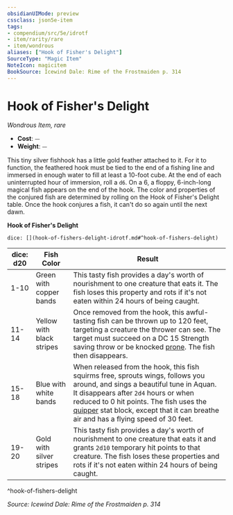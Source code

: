 ```yaml
---
obsidianUIMode: preview
cssclass: json5e-item
tags:
- compendium/src/5e/idrotf
- item/rarity/rare
- item/wondrous
aliases: ["Hook of Fisher's Delight"]
SourceType: "Magic Item"
NoteIcon: magicitem
BookSource: Icewind Dale: Rime of the Frostmaiden p. 314
---
```

# Hook of Fisher's Delight
*Wondrous Item, rare*  

- **Cost**: ⏤
- **Weight**: ⏤

This tiny silver fishhook has a little gold feather attached to it. For it to function, the feathered hook must be tied to the end of a fishing line and immersed in enough water to fill at least a 10-foot cube. At the end of each uninterrupted hour of immersion, roll a `d6`. On a 6, a floppy, 6-inch-long magical fish appears on the end of the hook. The color and properties of the conjured fish are determined by rolling on the Hook of Fisher's Delight table. Once the hook conjures a fish, it can't do so again until the next dawn.

**Hook of Fisher's Delight**

`dice: [](hook-of-fishers-delight-idrotf.md#^hook-of-fishers-delight)`

| dice: d20 | Fish Color | Result |
|-----------|------------|--------|
| 1-10 | Green with copper bands | This tasty fish provides a day's worth of nourishment to one creature that eats it. The fish loses this property and rots if it's not eaten within 24 hours of being caught. |
| 11-14 | Yellow with black stripes | Once removed from the hook, this awful-tasting fish can be thrown up to 120 feet, targeting a creature the thrower can see. The target must succeed on a DC 15 Strength saving throw or be knocked [prone](/2-Mechanics/CLI/rules/conditions.md#prone). The fish then disappears. |
| 15-18 | Blue with white bands | When released from the hook, this fish squirms free, sprouts wings, follows you around, and sings a beautiful tune in Aquan. It disappears after `2d4` hours or when reduced to 0 hit points. The fish uses the [quipper](/2-Mechanics/CLI/bestiary/beast/quipper.md) stat block, except that it can breathe air and has a flying speed of 30 feet. |
| 19-20 | Gold with silver stripes | This tasty fish provides a day's worth of nourishment to one creature that eats it and grants `2d10` temporary hit points to that creature. The fish loses these properties and rots if it's not eaten within 24 hours of being caught. |
^hook-of-fishers-delight

*Source: Icewind Dale: Rime of the Frostmaiden p. 314*